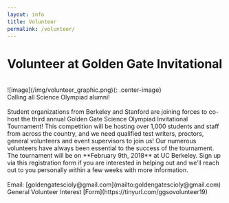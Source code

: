 ```yaml
---
layout: info
title: Volunteer
permalink: /volunteer/
---
```


# Volunteer at Golden Gate Invitational
<br>
	![image](/img/volunteer_graphic.png){: .center-image}
	<br>Calling all Science Olympiad alumni!
	<br>
	<br>Student organizations from Berkeley and Stanford are joining forces to co-host the third annual Golden Gate Science Olympiad Invitational Tournament! This competition will be hosting over 1,000 students and staff from across the country, and we need qualified test writers, proctors, general volunteers and event supervisors to join us! Our numerous volunteers have always been essential to the success of the tournament. The tournament will be on **February 9th, 2018** at UC Berkeley. Sign up via this registration form if you are interested in helping out and we’ll reach out to you personally within a few weeks with more information. 
	<br>
	<br>Email: [goldengatescioly@gmail.com](mailto:goldengatescioly@gmail.com)
	<br>General Volunteer Interest [Form](https://tinyurl.com/ggsovolunteer19)